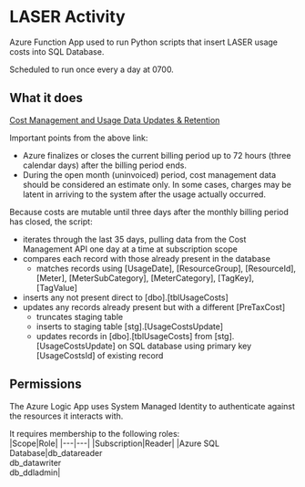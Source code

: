 # LASER Activity

Azure Function App used to run Python scripts that insert LASER usage costs into SQL Database.

Scheduled to run once every a day at 0700.

## What it does

[Cost Management and Usage Data Updates & Retention](https://learn.microsoft.com/en-us/azure/cost-management-billing/costs/understand-cost-mgt-data#cost-and-usage-data-updates-and-retention)  

Important points from the above link:
- Azure finalizes or closes the current billing period up to 72 hours (three calendar days) after the billing period ends.
- During the open month (uninvoiced) period, cost management data should be considered an estimate only. In some cases, charges may be latent in arriving to the system after the usage actually occurred.

Because costs are mutable until three days after the monthly billing period has closed, the script:
- iterates through the last 35 days, pulling data from the Cost Management API one day at a time at subscription scope
- compares each record with those already present in the database
	- matches records using [UsageDate], [ResourceGroup], [ResourceId], [Meter], [MeterSubCategory], [MeterCategory], [TagKey], [TagValue] 
- inserts any not present direct to [dbo].[tblUsageCosts]
- updates any records already present but with a different [PreTaxCost] 
	- truncates staging table
	- inserts to staging table [stg].[UsageCostsUpdate]
	- updates records in [dbo].[tblUsageCosts] from [stg].[UsageCostsUpdate] on SQL database using primary key [UsageCostsId] of existing record  

## Permissions

The Azure Logic App uses System Managed Identity to authenticate against the resources it interacts with. 

It requires membership to the following roles:  
|Scope|Role|
|---|---|
|Subscription|Reader|
|Azure SQL Database|db_datareader <br />db_datawriter <br />db_ddladmin|


